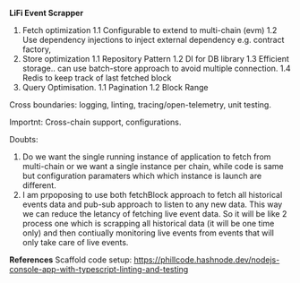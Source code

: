 **LiFi Event Scrapper**


1. Fetch optimization
  1.1 Configurable to extend to multi-chain (evm)
  1.2 Use dependency injections to inject external dependency e.g. contract factory,
2. Store optimization 
	1.1 Repository Pattern
	1.2 DI for DB library 
	1.3 Efficient storage.. can use batch-store approach to avoid multiple connection. 
	1.4 Redis to keep track of last fetched block
3. Query Optimisation. 
	1.1 Pagination
	1.2 Block Range

Cross boundaries: logging, linting, tracing/open-telemetry, unit testing.

Importnt: Cross-chain support, configurations. 

Doubts: 
1. Do we want the single running instance of application to fetch from multi-chain or we want a single instance per chain, while code is same but configuration paramaters which which instance is launch are different. 
2. I am prpoposing to use both fetchBlock approach to fetch all historical events data and pub-sub approach to listen to any new data. This way we can reduce the letancy of fetching live event data. So it will be like 2 process one which is scrapping all historical data (it will be one time only) and then contiually monitoring live events from events that will only take care of live events. 

**References** 
Scaffold code setup: https://phillcode.hashnode.dev/nodejs-console-app-with-typescript-linting-and-testing